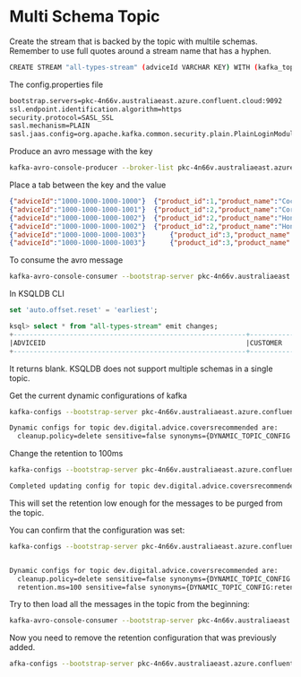 # Multi Schema Topic


Create the stream that is backed by the topic with multile schemas. Remember to use full quotes around a stream name that has a hyphen. 

```bash
CREATE STREAM "all-types-stream" (adviceId VARCHAR KEY) WITH (kafka_topic = 'all-types', key_format = 'AVRO', value_format = 'AVRO', partitions = 6);
```

The config.properties file

```bash
bootstrap.servers=pkc-4n66v.australiaeast.azure.confluent.cloud:9092
ssl.endpoint.identification.algorithm=https
security.protocol=SASL_SSL
sasl.mechanism=PLAIN
sasl.jaas.config=org.apache.kafka.common.security.plain.PlainLoginModule required username="EJKFP6J7YE3QBMTH" password="rpZgYZOjm9R0UEK9l2e7SKwGPDnT3YQDqKULNIDuyS7nc28AYcGEOHRXF0ZePZO3";
```

Produce an avro message with the key


```bash
kafka-avro-console-producer --broker-list pkc-4n66v.australiaeast.azure.confluent.cloud:9092 --producer.config config.properties --topic all-types --property parse.key=true --property key.schema.id=100039 --bootstrap-server pkc-4n66v.australiaeast.azure.confluent.cloud:9092 --property auto.register=false --property use.latest.version=true  --property value.schema.id=100037 --property schema.registry.url=https://psrc-5mn3g.ap-southeast-2.aws.confluent.cloud --property basic.auth.credentials.source=USER_INFO --property schema.registry.basic.auth.user.info='ETA6QH7YJ7FUUSSN:LxljydcAi0TIWXjRBD5I2eFyZZtZXeFq1hZTPppxZ7S5Cg2FDTj6lfkcLNM3P1tL'
```

Place a tab between the key and the value

```json
{"adviceId":"1000-1000-1000-1000"}	{"product_id":1,"product_name":"Cocoa Pops","product_price":2.5}
{"adviceId":"1000-1000-1000-1001"}	{"product_id":2,"product_name":"Corn Flakes","product_price":2.7}
{"adviceId":"1000-1000-1000-1002"}	{"product_id":2,"product_name":"Honeysmacks","product_price":5.8}
{"adviceId":"1000-1000-1000-1002"}	{"product_id":2,"product_name":"Honeysmacks","product_price":9.7}        
{"adviceId":"1000-1000-1000-1003"}      {"product_id":3,"product_name":"Fruit Loops","product_price":7.45}
{"adviceId":"1000-1000-1000-1003"}      {"product_id":3,"product_name":"Fruit Loops","product_price":7.49} 

```

To consume the avro message

```bash
kafka-avro-console-consumer --bootstrap-server pkc-4n66v.australiaeast.azure.confluent.cloud:9092 --consumer.config config.properties --topic all-types --property schema.registry.url=https://psrc-5mn3g.ap-southeast-2.aws.confluent.cloud --property basic.auth.credentials.source=USER_INFO --property schema.registry.basic.auth.user.info='ETA6QH7YJ7FUUSSN:LxljydcAi0TIWXjRBD5I2eFyZZtZXeFq1hZTPppxZ7S5Cg2FDTj6lfkcLNM3P1tL'
```


In KSQLDB CLI


```sql
set 'auto.offset.reset' = 'earliest';
```


```sql
ksql> select * from "all-types-stream" emit changes;
+----------------------------------------------------------+----------------------------------------------------------+----------------------------------------------------------+
|ADVICEID                                                  |CUSTOMER                                                  |PRODUCT                                                   |
+----------------------------------------------------------+----------------------------------------------------------+----------------------------------------------------------+
```

It returns blank. KSQLDB does not support multiple schemas in a single topic.


Get the current dynamic configurations of kafka

```bash
kafka-configs --bootstrap-server pkc-4n66v.australiaeast.azure.confluent.cloud:9092 --describe --entity-type topics --entity-name dev.digital.advice.coversrecommended --command-config config.properties

Dynamic configs for topic dev.digital.advice.coversrecommended are:
  cleanup.policy=delete sensitive=false synonyms={DYNAMIC_TOPIC_CONFIG:cleanup.policy=delete, DEFAULT_CONFIG:log.cleanup.policy=delete}

```

Change the retention to 100ms

```bash
kafka-configs --bootstrap-server pkc-4n66v.australiaeast.azure.confluent.cloud:9092 --entity-type topics --entity-name dev.digital.advice.coversrecommended --command-config config.properties --alter --add-config retention.ms=100

Completed updating config for topic dev.digital.advice.coversrecommended.
```

This will set the retention low enough for the messages to be purged from the topic.

You can confirm that the configuration was set:

```bash
kafka-configs --bootstrap-server pkc-4n66v.australiaeast.azure.confluent.cloud:9092 --describe --entity-type topics --entity-name dev.digital.advice.coversrecommended --command-config config.properties


Dynamic configs for topic dev.digital.advice.coversrecommended are:
  cleanup.policy=delete sensitive=false synonyms={DYNAMIC_TOPIC_CONFIG:cleanup.policy=delete, DEFAULT_CONFIG:log.cleanup.policy=delete}
  retention.ms=100 sensitive=false synonyms={DYNAMIC_TOPIC_CONFIG:retention.ms=100}

```

Try to then load all the messages in the topic from the beginning:

```bash
kafka-avro-console-consumer --bootstrap-server pkc-4n66v.australiaeast.azure.confluent.cloud:9092 --consumer.config config.properties --topic dev.digital.advice.coversrecommended --property schema.registry.url=https://psrc-5mn3g.ap-southeast-2.aws.confluent.cloud --property basic.auth.credentials.source=USER_INFO --property schema.registry.basic.auth.user.info='ETA6QH7YJ7FUUSSN:LxljydcAi0TIWXjRBD5I2eFyZZtZXeFq1hZTPppxZ7S5Cg2FDTj6lfkcLNM3P1tL' --from-beginning
```

Now you need to remove the retention configuration that was previously added.

```bash
afka-configs --bootstrap-server pkc-4n66v.australiaeast.azure.confluent.cloud:9092 --entity-type topics --entity-name dev.digital.advice.coversrecommended --command-config config.properties --alter --delete-config retention.ms    


```